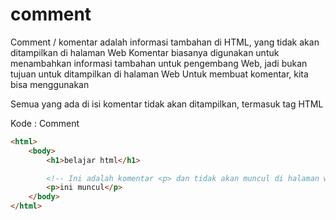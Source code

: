 # comment
Comment / komentar adalah informasi tambahan di HTML, yang tidak akan ditampilkan di
halaman Web
Komentar biasanya digunakan untuk menambahkan informasi tambahan untuk pengembang Web,
jadi bukan tujuan untuk ditampilkan di halaman Web
Untuk membuat komentar, kita bisa menggunakan
<!-- isi komentar -->
Semua yang ada di isi komentar tidak akan ditampilkan, termasuk tag HTML

Kode : Comment
``` html
<html>
    <body>
        <h1>belajar html</h1>

        <!-- Ini adalah komentar <p> dan tidak akan muncul di halaman web </p> -->
        <p>ini muncul</p>
    </body>
</html>
```